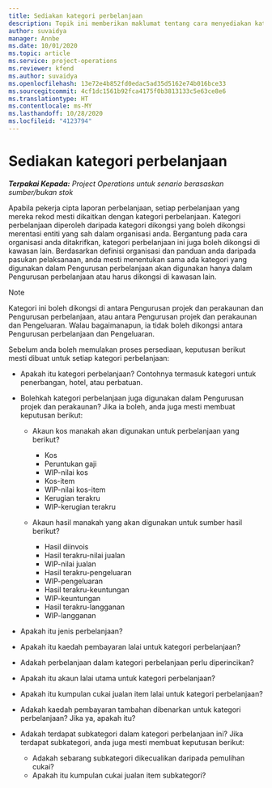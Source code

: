 ```yaml
---
title: Sediakan kategori perbelanjaan
description: Topik ini memberikan maklumat tentang cara menyediakan kategori perbelanjaan dan kategori dikongsi untuk laporan perbelanjaan.
author: suvaidya
manager: Annbe
ms.date: 10/01/2020
ms.topic: article
ms.service: project-operations
ms.reviewer: kfend
ms.author: suvaidya
ms.openlocfilehash: 13e72e4b852fd0edac5ad35d5162e74b016bce33
ms.sourcegitcommit: 4cf1dc1561b92fca4175f0b3813133c5e63ce8e6
ms.translationtype: HT
ms.contentlocale: ms-MY
ms.lasthandoff: 10/28/2020
ms.locfileid: "4123794"
---
```

# <a name="set-up-expense-categories"></a>Sediakan kategori perbelanjaan

_**Terpakai Kepada:** Project Operations untuk senario berasaskan sumber/bukan stok_

Apabila pekerja cipta laporan perbelanjaan, setiap perbelanjaan yang mereka rekod mesti dikaitkan dengan kategori perbelanjaan. Kategori perbelanjaan diperoleh daripada kategori dikongsi yang boleh dikongsi merentasi entiti yang sah dalam organisasi anda. Bergantung pada cara organisasi anda ditakrifkan, kategori perbelanjaan ini juga boleh dikongsi di kawasan lain. Berdasarkan definisi organisasi dan panduan anda daripada pasukan pelaksanaan, anda mesti menentukan sama ada kategori yang digunakan dalam Pengurusan perbelanjaan akan digunakan hanya dalam Pengurusan perbelanjaan atau harus dikongsi di kawasan lain.

> [!NOTE]
> Kategori ini boleh dikongsi di antara Pengurusan projek dan perakaunan dan Pengurusan perbelanjaan, atau antara Pengurusan projek dan perakaunan dan Pengeluaran. Walau bagaimanapun, ia tidak boleh dikongsi antara Pengurusan perbelanjaan dan Pengeluaran.

Sebelum anda boleh memulakan proses persediaan, keputusan berikut mesti dibuat untuk setiap kategori perbelanjaan:

- Apakah itu kategori perbelanjaan? Contohnya termasuk kategori untuk penerbangan, hotel, atau perbatuan.
- Bolehkah kategori perbelanjaan juga digunakan dalam Pengurusan projek dan perakaunan? Jika ia boleh, anda juga mesti membuat keputusan berikut:

    - Akaun kos manakah akan digunakan untuk perbelanjaan yang berikut?

        - Kos
        - Peruntukan gaji
        - WIP-nilai kos
        - Kos-item
        - WIP-nilai kos-item
        - Kerugian terakru
        - WIP-kerugian terakru

    - Akaun hasil manakah yang akan digunakan untuk sumber hasil berikut?

        - Hasil diinvois
        - Hasil terakru-nilai jualan
        - WIP-nilai jualan
        - Hasil terakru-pengeluaran
        - WIP-pengeluaran
        - Hasil terakru-keuntungan
        - WIP-keuntungan
        - Hasil terakru-langganan
        - WIP-langganan

- Apakah itu jenis perbelanjaan?
- Apakah itu kaedah pembayaran lalai untuk kategori perbelanjaan?
- Adakah perbelanjaan dalam kategori perbelanjaan perlu diperincikan?
- Apakah itu akaun lalai utama untuk kategori perbelanjaan?
- Apakah itu kumpulan cukai jualan item lalai untuk kategori perbelanjaan?
- Adakah kaedah pembayaran tambahan dibenarkan untuk kategori perbelanjaan? Jika ya, apakah itu?
- Adakah terdapat subkategori dalam kategori perbelanjaan ini? Jika terdapat subkategori, anda juga mesti membuat keputusan berikut:

    - Adakah sebarang subkategori dikecualikan daripada pemulihan cukai?
    - Apakah itu kumpulan cukai jualan item subkategori?
